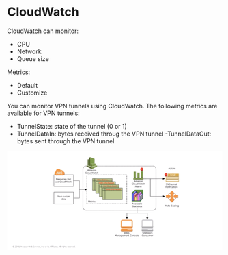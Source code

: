 # CloudWatch

CloudWatch can monitor:
- CPU
- Network
- Queue size

Metrics:
- Default
- Customize

You can monitor VPN tunnels using CloudWatch. The following metrics are available for VPN tunnels:
- TunnelState: state of the tunnel (0 or 1)
- TunnelDataIn: bytes received throug the VPN tunnel
-TunnelDataOut: bytes sent through the VPN tunnel



![CloudWatch](/images/CloudWatch.png)